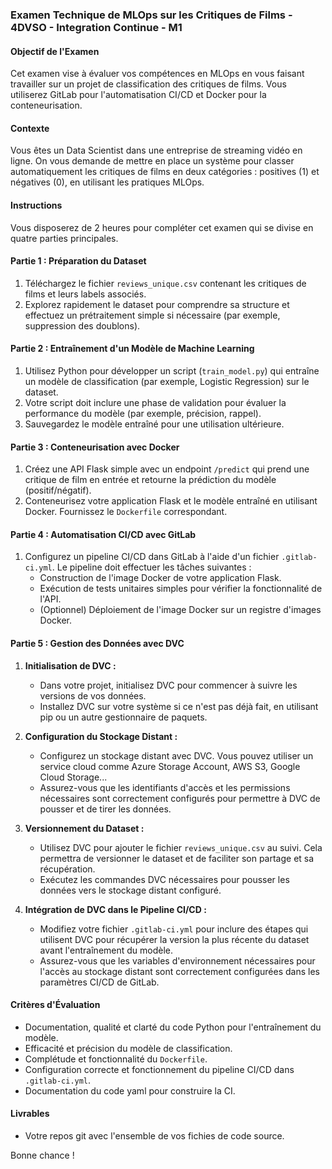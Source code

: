 ### Examen Technique de MLOps sur les Critiques de Films - 4DVSO - Integration Continue - M1

#### Objectif de l'Examen
Cet examen vise à évaluer vos compétences en MLOps en vous faisant travailler sur un projet de classification des critiques de films. Vous utiliserez GitLab pour l'automatisation CI/CD et Docker pour la conteneurisation.

#### Contexte
Vous êtes un Data Scientist dans une entreprise de streaming vidéo en ligne. On vous demande de mettre en place un système pour classer automatiquement les critiques de films en deux catégories : positives (1) et négatives (0), en utilisant les pratiques MLOps.

#### Instructions
Vous disposerez de 2 heures pour compléter cet examen qui se divise en quatre parties principales.

#### Partie 1 : Préparation du Dataset
1. Téléchargez le fichier `reviews_unique.csv` contenant les critiques de films et leurs labels associés.
2. Explorez rapidement le dataset pour comprendre sa structure et effectuez un prétraitement simple si nécessaire (par exemple, suppression des doublons).

#### Partie 2 : Entraînement d'un Modèle de Machine Learning
1. Utilisez Python pour développer un script (`train_model.py`) qui entraîne un modèle de classification (par exemple, Logistic Regression) sur le dataset.
2. Votre script doit inclure une phase de validation pour évaluer la performance du modèle (par exemple, précision, rappel).
3. Sauvegardez le modèle entraîné pour une utilisation ultérieure.

#### Partie 3 : Conteneurisation avec Docker
1. Créez une API Flask simple avec un endpoint `/predict` qui prend une critique de film en entrée et retourne la prédiction du modèle (positif/négatif).
2. Conteneurisez votre application Flask et le modèle entraîné en utilisant Docker. Fournissez le `Dockerfile` correspondant.

#### Partie 4 : Automatisation CI/CD avec GitLab
1. Configurez un pipeline CI/CD dans GitLab à l'aide d'un fichier `.gitlab-ci.yml`. Le pipeline doit effectuer les tâches suivantes :
   - Construction de l'image Docker de votre application Flask.
   - Exécution de tests unitaires simples pour vérifier la fonctionnalité de l'API.
   - (Optionnel) Déploiement de l'image Docker sur un registre d'images Docker.

#### Partie 5 : Gestion des Données avec DVC
1. **Initialisation de DVC :**
   - Dans votre projet, initialisez DVC pour commencer à suivre les versions de vos données.
   - Installez DVC sur votre système si ce n'est pas déjà fait, en utilisant pip ou un autre gestionnaire de paquets.

2. **Configuration du Stockage Distant :**
   - Configurez un stockage distant avec DVC. Vous pouvez utiliser un service cloud comme Azure Storage Account, AWS S3, Google Cloud Storage...
   - Assurez-vous que les identifiants d'accès et les permissions nécessaires sont correctement configurés pour permettre à DVC de pousser et de tirer les données.

3. **Versionnement du Dataset :**
   - Utilisez DVC pour ajouter le fichier `reviews_unique.csv` au suivi. Cela permettra de versionner le dataset et de faciliter son partage et sa récupération.
   - Exécutez les commandes DVC nécessaires pour pousser les données vers le stockage distant configuré.

4. **Intégration de DVC dans le Pipeline CI/CD :**
   - Modifiez votre fichier `.gitlab-ci.yml` pour inclure des étapes qui utilisent DVC pour récupérer la version la plus récente du dataset avant l'entraînement du modèle.
   - Assurez-vous que les variables d'environnement nécessaires pour l'accès au stockage distant sont correctement configurées dans les paramètres CI/CD de GitLab.

#### Critères d'Évaluation
- Documentation, qualité et clarté du code Python pour l'entraînement du modèle.
- Efficacité et précision du modèle de classification.
- Complétude et fonctionnalité du `Dockerfile`.
- Configuration correcte et fonctionnement du pipeline CI/CD dans `.gitlab-ci.yml`.
- Documentation du code yaml pour construire la CI.

#### Livrables
- Votre repos git avec l'ensemble de vos fichies de code source.




Bonne chance !
